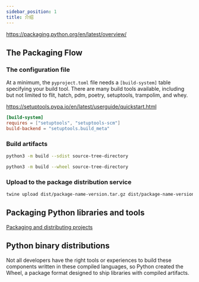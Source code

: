 ```yaml
---
sidebar_position: 1
title: 介绍
---
```


<https://packaging.python.org/en/latest/overview/>

## The Packaging Flow

### The configuration file

At a minimum, the `pyproject.toml` file needs a `[build-system]` table specifying your build tool. There are many build tools available, including but not limited to flit, hatch, pdm, poetry, setuptools, trampolim, and whey.

<https://setuptools.pypa.io/en/latest/userguide/quickstart.html>

```toml
[build-system]
requires = ["setuptools", "setuptools-scm"]
build-backend = "setuptools.build_meta"
```

### Build artifacts

```bash
python3 -m build --sdist source-tree-directory

python3 -m build --wheel source-tree-directory
```

### Upload to the package distribution service

```bash
twine upload dist/package-name-version.tar.gz dist/package-name-version-py3-none-any.whl
```

## Packaging Python libraries and tools

[Packaging and distributing projects](https://packaging.python.org/en/latest/guides/distributing-packages-using-setuptools/)

## Python binary distributions

Not all developers have the right tools or experiences to build these components written in these compiled languages, so Python created the Wheel, a package format designed to ship libraries with compiled artifacts.


